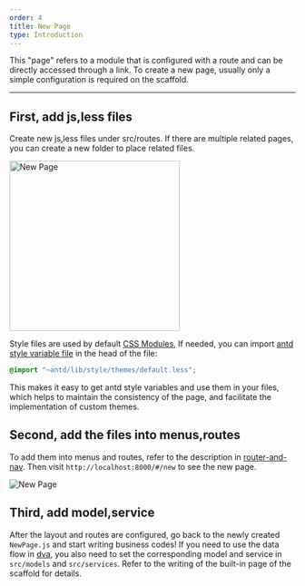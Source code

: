 ```yaml
---
order: 4
title: New Page
type: Introduction
---
```


This "page" refers to a module that is configured with a route and can be directly accessed through a link. To create a new page, usually only a simple configuration is required on the scaffold.

---

## First, add js,less files

Create new js,less files under src/routes. If there are multiple related pages, you can create a new folder to place related files.

<img width="300" alt="New Page" src="https://gw.alipayobjects.com/zos/rmsportal/hjDyFTVOgRwDzAIHApMO.png" />

<br />

Style files are used by default [CSS Modules](http://www.ruanyifeng.com/blog/2016/06/css_modules.html), If needed, you can import [antd style variable file](https://github.com/ant-design/ant-design/blob/master/components/style/themes/default.less) in the head of the file:

```css
@import "~antd/lib/style/themes/default.less";
```

This makes it easy to get antd style variables and use them in your files, which helps to maintain the consistency of the page, and facilitate the implementation of custom themes.

## Second, add the files into menus,routes

To add them into menus and routes, refer to the description in [router-and-nav](/docs/router-and-nav). Then visit `http://localhost:8000/#/new` to see the new page.

<img alt="New Page" src="https://gw.alipayobjects.com/zos/rmsportal/xZIqExWKhdnzDBjajnZg.png" />

<br />

## Third, add model,service

After the layout and routes are configured, go back to the newly created `NewPage.js` and start writing business codes! If you need to use the data flow in [dva](https://github.com/dvajs/dva/), you also need to set the corresponding model and service in `src/models` and `src/services`. Refer to the writing of the built-in page of the scaffold for details.
